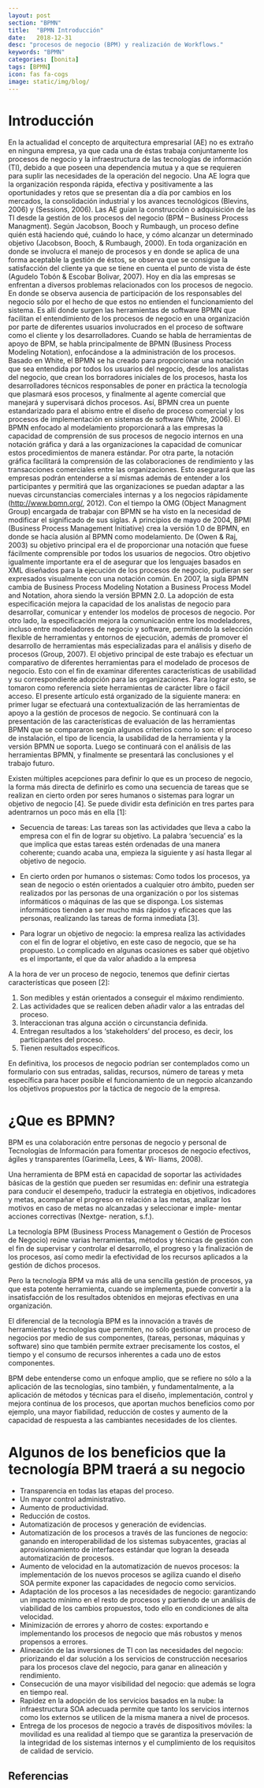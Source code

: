 ```yaml
---
layout: post
section: "BPMN"
title:  "BPMN Introducción"
date:   2018-12-31
desc: "procesos de negocio (BPM) y realización de Workflows."
keywords: "BPMN"
categories: [bonita]
tags: [BPMN]
icon: fas fa-cogs
image: static/img/blog/
---
```


#  Introducción #

En la actualidad el concepto de arquitectura empresarial (AE) no es extraño en ninguna empresa, ya que cada una de éstas trabaja conjuntamente los procesos de negocio y la infraestructura de las tecnologías de información (TI), debido a que poseen una dependencia mutua y a que se requieren para suplir las necesidades de la operación del negocio.
Una AE logra que la organización responda rápida, efectiva y positivamente a las oportunidades y retos que se presentan día a día por cambios en los mercados, la consolidación industrial y los avances tecnológicos (Blevins, 2006) y (Sessions, 2006).
Las AE guían la construcción o adquisición de las TI desde la gestión de los procesos del negocio (BPM – Business Process Managment). Según Jacobson, Booch y Rumbaugh, un proceso define quién está haciendo qué, cuándo lo hace, y cómo alcanzar un determinado objetivo (Jacobson, Booch, & Rumbaugh, 2000).
En toda organización en donde se involucra el manejo de procesos y en donde se aplica de una forma aceptable la gestión de éstos, se observa que se consigue la satisfacción del cliente ya que se tiene en cuenta el punto de vista de éste (Agudelo Tobón & Escobar Bolivar, 2007).
Hoy en día las empresas se enfrentan a diversos problemas relacionados con los procesos de negocio. En donde se observa ausencia de participación de los responsables del negocio sólo por el hecho de que estos no entienden el funcionamiento del sistema. Es allí donde surgen las herramientas de software BPMN que facilitan el entendimiento de los procesos de negocio en una organización por parte de diferentes usuarios involucrados en el proceso de software como el cliente y los desarrolladores.
Cuando se habla de herramientas de apoyo de BPM, se habla principalmente de BPMN (Business Process Modeling Notation), enfocándose a la administración de los procesos. Basado en White, el BPMN se ha creado para proporcionar una notación que sea entendida por todos los usuarios del negocio, desde los analistas del negocio, que crean los borradores iniciales de los procesos, hasta los desarrolladores técnicos responsables de poner en
práctica la tecnología que plasmará esos procesos, y finalmente al agente comercial que manejará y supervisará dichos procesos. Así, BPMN crea un puente estandarizado para el abismo entre el diseño de proceso comercial y los procesos de implementación en sistemas de software (White, 2006).
El BPMN enfocado al modelamiento proporcionará a las empresas la capacidad de comprensión de sus procesos de negocio internos en una notación gráfica y dará a las organizaciones la capacidad de comunicar estos procedimientos de manera estándar. Por otra parte, la notación gráfica facilitará la comprensión de las colaboraciones de rendimiento y las transacciones comerciales entre las organizaciones. Esto asegurará que las empresas podrán entenderse a sí mismas además de entender a los participantes y permitirá que las organizaciones se puedan adaptar a las nuevas circunstancias comerciales internas y a los negocios rápidamente (http://www.bpmn.org/, 2012).
Con el tiempo la OMG (Object Managment Group) encargada de trabajar con BPMN se ha visto en la necesidad de modificar el significado de sus siglas. A principios de mayo de 2004, BPMI (Business Process Management Initiative) crea la versión 1.0 de BPMN, en donde se hacía alusión al BPMN como modelamiento. De (Owen & Raj, 2003) su objetivo principal era el de proporcionar una notación que fuese fácilmente comprensible por todos los usuarios de negocios. Otro objetivo igualmente importante era el de asegurar que los lenguajes basados en XML diseñados para la ejecución de los procesos de negocio, pudieran ser expresados visualmente con una notación común. En 2007, la sigla BPMN cambia de Business Process Modeling Notation a Business Process Model and Notation, ahora siendo la versión BPMN 2.0. La adopción de esta especificación mejora la capacidad de los analistas de negocio para desarrollar, comunicar y entender los modelos de procesos de negocio. Por otro lado, la especificación mejora la comunicación entre los modeladores, incluso entre modeladores de negocio y software, permitiendo la selección flexible de herramientas y entornos de ejecución, además de promover el desarrollo de herramientas más especializadas para el análisis y diseño de procesos (Group, 2007).
El objetivo principal de este trabajo es efectuar un comparativo de diferentes herramientas para el modelado de procesos de negocio. Esto con el fin de examinar diferentes características de usabilidad y su correspondiente adopción para las organizaciones. Para lograr esto, se tomaron como referencia siete herramientas de carácter libre o fácil acceso.
El presente artículo está organizado de la siguiente manera: en primer lugar se efectuará una contextualización de las herramientas de apoyo a la gestión de procesos de negocio. Se continuará con la presentación de las características de evaluación de las herramientas BPMN que se compararon según algunos criterios como lo son: el proceso de instalación, el tipo de licencia, la usabilidad de la herramienta y la versión BPMN ue soporta. Luego se continuará con el análisis de las herramientas BPMN, y finalmente se presentará las conclusiones y el trabajo futuro.









Existen múltiples acepciones para definir lo que es un proceso de negocio, la forma más directa de definirlo es como una secuencia de tareas que se realizan en cierto orden por seres humanos o sistemas para lograr un objetivo de negocio [4]. Se puede dividir esta definición en tres partes para adentrarnos un poco más en ella [1]:

- Secuencia de tareas: Las tareas son las actividades que lleva a cabo la empresa con el fin de lograr su objetivo. La palabra ‘secuencia’ es la que implica que estas tareas estén ordenadas de una manera
coherente; cuando acaba una, empieza la siguiente y así hasta llegar al objetivo de negocio.

- En cierto orden por humanos o sistemas: Como todos los procesos, ya sean de negocio o estén orientados a cualquier otro ámbito, pueden ser realizados por las personas de una organización o por los sistemas informáticos o máquinas de las que se disponga. Los sistemas informáticos tienden a ser mucho
más rápidos y eficaces que las personas, realizando las tareas de forma inmediata [3].

- Para lograr un objetivo de negocio: la empresa realiza las actividades con el fin de lograr el objetivo, en este caso de negocio, que se ha propuesto. Lo complicado en algunas ocasiones es saber qué objetivo es el importante, el que da valor añadido a la empresa

 A la hora de ver un proceso de negocio, tenemos que definir ciertas características que poseen [2]:

1. Son medibles y están orientados a conseguir el máximo rendimiento.
2. Las actividades que se realicen deben añadir valor a las entradas del proceso.
3. Interaccionan tras alguna acción o circunstancia definida.
4. Entregan resultados a los ‘stakeholders’ del proceso, es decir, los participantes del proceso.
5. Tienen resultados específicos.

En definitiva, los procesos de negocio podrían ser contemplados como un formulario con sus entradas, salidas, recursos, número de tareas y meta específica para hacer posible el funcionamiento de un negocio alcanzando los
objetivos propuestos por la táctica de negocio de la empresa.

# ¿Que es BPMN? #

BPM es una colaboración entre personas de negocio y personal de Tecnologías de Información para fomentar procesos  de  negocio  efectivos,  ágiles  y transparentes (Garimella, Lees, & Wi- lliams, 2008).

Una herramienta de BPM está en capacidad de soportar las actividades básicas de la gestión que pueden ser  resumidas en: definir una estrategia para conducir el desempeño, traducir la estrategia en objetivos, indicadores y metas, acompañar el progreso en relación a las metas, analizar los motivos en caso de metas no alcanzadas y seleccionar e imple- mentar acciones correctivas (Nextge- neration, s.f.).


La  tecnología BPM (Business Process Management o Gestión de Procesos de Negocio) reúne varias herramientas, métodos y técnicas de gestión con el fin de supervisar y controlar el desarrollo, el progreso y la finalización de los procesos, así como medir la efectividad de los recursos aplicados a la gestión de dichos procesos.

Pero la tecnología BPM va más allá de una sencilla gestión de procesos, ya que esta potente herramienta, cuando se implementa, puede convertir a la insatisfacción de los resultados obtenidos en mejoras efectivas en una organización.

El diferencial de la tecnología BPM es la innovación a través de herramientas y tecnologías que permiten, no sólo gestionar un proceso de negocios por medio de sus componentes, (tareas, personas, máquinas y software) sino que también permite extraer precisamente los costos, el tiempo y el consumo de recursos inherentes a cada uno de estos componentes.

BPM debe entenderse como un enfoque amplio, que se refiere no sólo a la aplicación de las tecnologías, sino también, y fundamentalmente, a la aplicación de métodos y técnicas para el diseño, implementación, control y mejora continua de los procesos, que aportan muchos beneficios como por ejemplo, una mayor fiabilidad, reducción de costes y aumento de la capacidad de respuesta a las cambiantes necesidades de los clientes.



# Algunos de los beneficios que la tecnología BPM traerá a su negocio #

- Transparencia en todas las etapas del proceso.
- Un mayor control administrativo.
- Aumento de productividad.
- Reducción de costos.
- Automatización de procesos y generación de evidencias.
-  Automatización de los procesos a través de las funciones de negocio: ganando en interoperabilidad de los sistemas subyacentes, gracias al aprovisionamiento de interfaces estándar que logran la deseada automatización de procesos.
-  Aumento de velocidad en la automatización de nuevos procesos: la implementación de los nuevos procesos se agiliza cuando el diseño SOA permite exponer las capacidades de negocio como servicios.
-  Adaptación de los procesos a las necesidades de negocio: garantizando un impacto mínimo en el resto de procesos y partiendo de un análisis de viabilidad de los cambios propuestos, todo ello en condiciones de alta velocidad.
-  Minimización de errores y ahorro de costes: exportando e implementando los procesos de negocio que más robustos y menos propensos a errores.
-  Alineación de las inversiones de TI con las necesidades del negocio: priorizando el dar solución a los servicios de construcción necesarios para los procesos clave del negocio, para ganar en alineación y rendimiento.
-  Consecución de una mayor visibilidad del negocio: que además se logra en tiempo real.
-  Rapidez en la adopción de los servicios basados ​​en la nube: la infraestructura SOA adecuada permite que  tanto los servicios internos como los externos se utilicen de la misma manera a nivel de procesos.
-  Entrega de los procesos de negocio a través de dispositivos móviles: la movilidad es una realidad al tiempo que se garantiza la preservación de la integridad de los sistemas internos y el cumplimiento de los requisitos de calidad de servicio.

## Referencias ##

